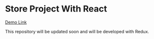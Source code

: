 # Store Project With React
<a href="https://ghmamadreza84.github.io/Store-Project-React/">Demo Link</a>
<p >This repository will be updated soon and will be developed with Redux. </p>
